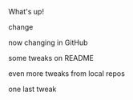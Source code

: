 What's up!

change

now changing in GitHub

some tweaks on README

even more tweaks from local repos

one last tweak
